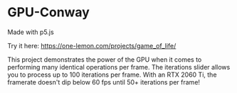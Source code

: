 # GPU-Conway
 Made with p5.js
 
 Try it here: https://one-lemon.com/projects/game_of_life/
 
 This project demonstrates the power of the GPU when it comes to performing many identical operations per frame. The iterations slider allows you to process up to 100 iterations per frame. With an RTX 2060 Ti, the framerate doesn't dip below 60 fps until 50+ iterations per frame!
 
